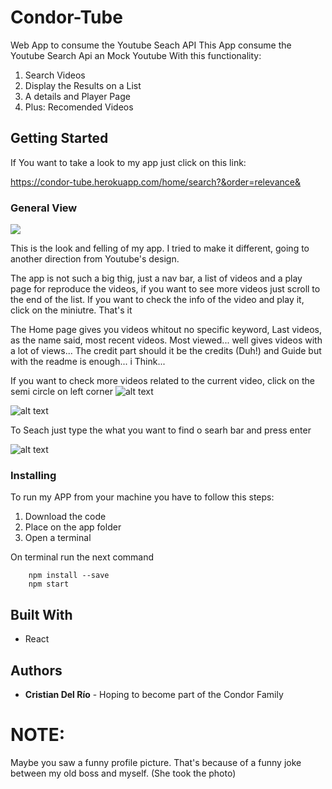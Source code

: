 # Condor-Tube

Web App to consume the Youtube Seach API
This App consume the Youtube Search Api an Mock Youtube With this functionality:

1. Search Videos
2. Display the Results on a List
4. A details and Player Page
5. Plus: Recomended Videos

## Getting Started

If You want to take a look to my app just click on this link:

https://condor-tube.herokuapp.com/home/search?&order=relevance&

### General View

![](https://lh3.googleusercontent.com/FFkQGqEktSO7vndlKxRklQ1veixEj9n3ydHWwEnjLS10qE4lWoEi97vpB2zfY2LILiRnhW2-bZpTndUXk0c5Fwnyq_khjrJeRF4aeJkBQ0E8Nka5pOeeVVuBLUb5uS8MurEWWP1fadhCbZGqHTu7CcXzZO-cuCt4NsuoexrZRzP_2y1K3ucX2Hq0t9iZ1FnFN3YryO2cGP2GzH_K8l8V0UgCi6vFaNV98m5Byq8j0c8IOIHev7Gqzwj16JT5DwSbGA9_RjZ_MoLOZp_cP00Pu9dV2d9lINoGk1-EkgVQIDwEitQFcaPJukuVmxcE1jUcwG_FC0ELKC4U8kkyVN_0jDqQ_8h5277jBTmGqvybQANGxPRnv7zHfRJMoNBYl3vtq9-NbBdhh8F-IOwILhytoP0TbL3fozHPPZo9SF1qgNn_RNEwp5-oyTYR_IPi1ZW54Y40eFXcTDra3NzvDfINwHs68qOU2bokNZm2FM34QnIbQBtHGGYj1XG9vRYM98NT9IorZK4IVMxzcQTWoQdenH6SJYr-Olg6B0B1r8yFiCSNid5eLTlku0Q6s7rYP-SqYorfkcl3FsfdvySEfVfTb_QnAfHXZ-fOvvnSn11bDPNWPKG3K0u-lKg_GU29ZyeqCcBnVszfOnllLeINUCqR-Y35Qaazdd6w=w1152-h537-no)

This is the look and felling of my app. I tried to make it different, going to another direction from Youtube's design.

The app is not such a big thig, just a nav bar, a list of videos and a play page for reproduce the videos, if you want to see more videos just scroll to the end of the list. If you want to check the info of the video and play it, click on the miniutre.
That's it

The Home page gives you videos whitout no specific keyword, Last videos, as the name said, most recent videos. Most viewed... well gives videos with a lot of views... The credit part should it be the credits (Duh!) and Guide but with the readme is enough... i Think...

If you want to check more videos related to the current video, click on the semi circle on left corner
![alt text](https://lh3.googleusercontent.com/KuQ5EhMIen1Z8Zl4oBtxyG2OB0C-Xb6bBrw9SDF8rK31aVSp9PzG9oeMIFSnRDoiyV7qofkFycq_DIudH8MzG_glUJ2InDyysmNaTISlOaVzA5D28cW8gir3fELvGTUdc8deZdrm4qfIpV4ORq8RyC7_lKHmOWV4jyxtndLrMk5cRZIWKg8eqIYcWbGKgQyUwA2YCL9qHDQt2ofhWUoml_GiozW7ZP-YdoiKvOPZ3pkRb2GgfYmuav23DLxs8AZOWnkstJv39TurhAfOfUtkp3GMQuKWwrZqLw1iB9-36NtodoglcztNam6LHzMPBW-_VdHCjpGHQAixzsxLtgDtZPfsM_BXIupJGFP9FRdEagrJYbGDszU2Ox9kskOhrb4qq6ahTTFLHsMRAtpT7eLDr0GWsuJZPuL_pOlYTEDlk3m9MbQB0dy5NEabrt9ADHmwECv_uA03jNVRqga6oZkhlaY-nBPhFZrE9wqOjSlHhmXXrSSlt-3uQUI8QZdhrbbxB7SU6IxGFe9AbMkfwJadctgk0YUB0HzZ0Uzyf6CI20MxHi-HooD4OKwa3fDIelcIzq4kq2SaNQNcv-AZgl6I1P1V2MuhgjLwHRbN6Cw=w95-h187-no)

![alt text](https://lh3.googleusercontent.com/pK9oDj2XBdYQeWzvFkqt2QCOSKCYoHoQDFC1NYwvX_t0qSirrGuDrdsMisGL4hgxbbhkB_0J0RTCw6VOugxeN_Zlte_LZDHu2tep0Y-j9PNmIcQrjfAjEPpvcyZ3tNt8jLnOAXesjueBn3AebCUCtvUxR6PzucHQcBRHdgVTnXp9rEiZwk_CqhtDNCDDnP_fOet_QdFi-B325ncjWpS8Ti-20qTWme87GcsoZHth37gyP_gD_-v4XXYUsccVBhW3GxntIEjlGaq3tFYqBns73Xa_fHlvwXG6WeVAGo1NYFMm6DRAKuKp_a_1hn7zRz63T8KLzVT4VRG9aIMTZ35D9BS-52cGFFlKxJt3q9GlcwAmMkQZkX1da4vsu4bcWTMNV_ro7J0WRMlj2sEZS-rWuQjHnKcDQ0zVHAhE43TM-_Nnwp0ySF9aErN0l7fX74BCQ3Iiwi4tA2hatn21E7A778qGA3S9UvBl-8nXAXxm24BULoW-G7WVN5e6F14wisx6ABmUvNlJClZ-Dv6K-cOButAvwqDKGt2HsmjoNYXCxnKFVnpUcq_l0jA8pmoAfZVL8aFhi5OLurX20J7r-pMJYR5hP7ZXay4KlYZb5QTnDh-N4fMUDMXUPlvuY7qPVfRxfO01jUIuluCZNIalJzM43BNlUqj2ubcV=w1145-h537-no)

To Seach just type the what you want to find o searh bar and press enter

![alt text](https://lh3.googleusercontent.com/qSMHysIeRk_YQjcwJKgeIF0mRqLz3FmoRbXCQKbJJwQ3vxqZuZwy5Xy_DFGRXbACzKPLjpSLmnO7XeZRcPMOeElaSCx9dCze9L9G08YVfsYne-PTCLoveM_kCFQp6s_9wNR8a8GPkFL86sZz-c_gagiGrnrUIVfJJpXwQAKbrGVBEnH44577REQ_b7Q9TgLBj_rwYEsP0jWZkxVxYZrKeadQvcWRgoGvasQjarmd-WiXambjIAjGQeLP-zjELyVBJ11ULFtcvb2uufnS8iZGsi2aAqcXB8IT6bc82ekCFu0U4K4cJtddxgrpvwzcIgnpis5k7qHtQEi0mgYy6G8FXLtpWjTIrxdDcNpOpwPSu76jqdE6J95q9H0texyOhnqmVTIJ87viKlBFhehR8LTb6ozRThV4WfK7PNKtpCtFY4LE1TqIMbkQgsaoMNid25qD6JHq5AMi8RuknZEzheT5zEa7xPfbZYEYQUCyBMM2fCuzrgXecvi68NFE2iCy-80Q7A37Fts2pLNBO6P-PBIypwD1Qq7MLf9TVKwys9pXxj1iaNU0KO-9oC8TQIUbVAVld-Joi2oKNAWSM8qM0gf4uwSf4tXulvWNpMDm4tVfA_QHjYl5wlW5kzxjjuVBZ_N1UQvfeB9ykCppq-Fi0950JH6RMXam37LY=w248-h74-no)


### Installing

To run my APP from your machine you have to follow this steps:
    
1. Download the code
2. Place on the app folder
3. Open a terminal

On terminal run the next command 
        
        
        npm install --save
        npm start
        
        
## Built With

* React

## Authors

* **Cristian Del Río** - Hoping to become part of the Condor Family

# NOTE: 
 
Maybe you saw a funny profile picture. That's because of a funny joke between my old boss and myself.
(She took the photo)
      
